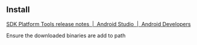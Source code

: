 
## Install

[SDK Platform Tools release notes  |  Android Studio  |  Android Developers](https://developer.android.com/tools/releases/platform-tools)

Ensure the downloaded binaries are add to path